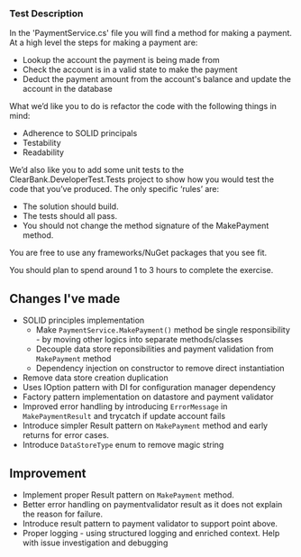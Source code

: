### Test Description
In the 'PaymentService.cs' file you will find a method for making a payment. At a high level the steps for making a payment are:

 - Lookup the account the payment is being made from
 - Check the account is in a valid state to make the payment
 - Deduct the payment amount from the account's balance and update the account in the database
 
What we’d like you to do is refactor the code with the following things in mind:  
 - Adherence to SOLID principals
 - Testability  
 - Readability 

We’d also like you to add some unit tests to the ClearBank.DeveloperTest.Tests project to show how you would test the code that you’ve produced. The only specific ‘rules’ are:  

 - The solution should build.
 - The tests should all pass.
 - You should not change the method signature of the MakePayment method.

You are free to use any frameworks/NuGet packages that you see fit.  
 
You should plan to spend around 1 to 3 hours to complete the exercise.

## Changes I've made
- SOLID principles implementation
  - Make `PaymentService.MakePayment()` method be single responsibility - by moving other logics into separate methods/classes
  - Decouple data store reponsibilities and payment validation from `MakePayment` method
  - Dependency injection on constructor to remove direct instantiation
- Remove data store creation duplication
- Uses IOption pattern with DI for configuration manager dependency
- Factory pattern implementation on datastore and payment validator
- Improved error handling by introducing `ErrorMessage` in `MakePaymentResult` and trycatch if update account fails
- Introduce simpler Result pattern on `MakePayment` method and early returns for error cases.
- Introduce `DataStoreType` enum to remove  magic string
 
## Improvement
- Implement proper Result<T> pattern on `MakePayment` method.
- Better error handling on paymentvalidator result as it does not explain the reason for failure.
- Introduce result pattern to payment validator to support point above.
- Proper logging - using structured logging and enriched context. Help with issue investigation and debugging
